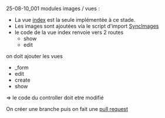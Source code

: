 25-08-10_001 
modules images / vues :    
- La vue [index](../../srcLaravel/resources/views/images/index.blade.php) est la seule implémentée à ce stade.
- Les images sont ajoutées via le script d'import [SyncImages](../../srcLaravel/app/Console/Commands/SyncImages.php)
- le code de la vue index renvoie vers 2 routes
    - show
    - edit

 on doit ajouter les vues 
 - _form
 - edit
 - create
 - show
 
 => le code du controller doit etre modifié
 

On créer une branche puis on fait une [pull request](https://github.com/arbph-dev/Laravel-discovery/pull/2)
